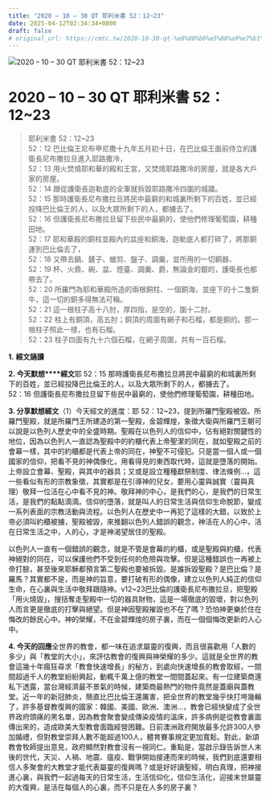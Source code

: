 ```yaml
---
title: "2020 – 10 – 30 QT 耶利米書 52：12~23"
date: 2025-04-12T02:34:34+0800
draft: false
# original_url: https://cmtc.tw/2020-10-30-qt-%e8%80%b6%e5%88%a9%e7%b1%b3%e6%9b%b8-52%ef%bc%9a1223
---
```


![2020 – 10 – 30 QT 耶利米書 52：12\~23](/images/qt.jpg   "2020 – 10 – 30 QT 耶利米書 52：12\~23")

# 2020 – 10 – 30 QT 耶利米書 52：12\~23

> 耶利米書 52：12\~23  
> 52：12 巴比倫王尼布甲尼撒十九年五月初十日，在巴比倫王面前侍立的護衛長尼布撒拉旦進入耶路撒冷，  
> 52：13 用火焚燒耶和華的殿和王宮，又焚燒耶路撒冷的房屋，就是各大戶家的房屋。  
> 52：14 跟從護衛長迦勒底的全軍就拆毀耶路撒冷四圍的城牆。  
> 52：15 那時護衛長尼布撒拉旦將民中最窮的和城裏所剩下的百姓，並已經投降巴比倫王的人，以及大眾所剩下的人，都擄去了。  
> 52：16 但護衛長尼布撒拉旦留下些民中最窮的，使他們修理葡萄園，耕種田地。  
> 52：17 耶和華殿的銅柱並殿內的盆座和銅海，迦勒底人都打碎了，將那銅運到巴比倫去了，  
> 52：18 又帶去鍋、鏟子、蠟剪、盤子、調羹，並所用的一切銅器、  
> 52：19 杯、火鼎、碗、盆、燈臺、調羹、爵，無論金的銀的，護衛長也都帶去了。  
> 52：20 所羅門為耶和華殿所造的兩根銅柱、一個銅海，並座下的十二隻銅牛，這一切的銅多得無法可稱。  
> 52：21 這一根柱子高十八肘，厚四指，是空的，圍十二肘。  
> 52：22 柱上有銅頂，高五肘；銅頂的周圍有網子和石榴，都是銅的。那一根柱子照此一樣，也有石榴。  
> 52：23 柱子四面有九十六個石榴，在網子周圍，共有一百石榴。

**1.** **經文誦讀**

**2. 今天默想****經文**耶 52：15 那時護衛長尼布撒拉旦將民中最窮的和城裏所剩下的百姓，並已經投降巴比倫王的人，以及大眾所剩下的人，都擄去了。  
52：16 但護衛長尼布撒拉旦留下些民中最窮的，使他們修理葡萄園，耕種田地。

**3. 分享默想經文**（1）今天經文的進度：耶 52：12\~23，提到所羅門聖殿被毀。所羅門聖殿，就是所羅門王所建造的第一聖殿，金碧輝煌，象徵大衛與所羅門王朝可以說是以色列人歷史中的全盛時期。聖殿在以色列人的信仰中，佔有絕對關鍵性的地位，因為以色列人一直認為聖殿中的約櫃代表上帝聖潔的同在，就如聖殿之前的會幕一樣，其中的約櫃都是代表上帝的同在，神聖不可侵犯。只是當一個人或一個國家的信仰，把看不見的神偶像化，用看得見的東西取代時，這就是墮落的開始。上帝設立會幕、聖殿，與其中的器具；又或是設立種種獻祭制度、律法條例…，這一些看似有形的宗教象徵，其實都是在引導神的兒女，要用心靈與誠實（靈與真理）敬拜一位活在心中看不見的神。敬拜神的中心，是我們的心，是我們的日常生活，是我們的點點滴滴。信仰的墮落，就是叫人的日常生活與信仰生命脫節，變成一系列表面的宗教活動與流程。以色列人在歷史中一再犯了這樣的大錯，以致於上帝必須叫約櫃被擄，聖殿被毀，來推翻以色列人錯誤的觀念，神活在人的心中，活在日常生活之中，人的心，才是神渴望居住的聖殿。

以色列人一直有一個錯誤的觀念，就是不管是會幕的約櫃，或是聖殿與約櫃，代表神絕對的同在，可以保護他們不受到任何的危險與攻擊。但是這種錯誤也一再被上帝打臉，甚至後來耶穌都預言第二聖殿也要被拆毀。是誰拆毀聖殿？是巴比倫？是羅馬？其實都不是，而是神的旨意，要打破有形的偶像，建立以色列人純正的信仰生命，在心裏與生活中敬拜跟隨神。v12\~23巴比倫的護衛長尼布撒拉旦，把聖殿「用火燒毀」，搜括奪走聖殿中一切的器具財物，這是一場徹底的毀壞，對以色列人而言更是徹底的打擊與絕望。但是神因聖殿摧毀也不在了嗎？恐怕神更樂於住在悔改的餘民心中。神的榮耀，不在金碧輝煌的房子裏，而在一個個悔改更新的人心中。

**4. 今天的回應**全世界的教會，都一味在追求屬靈的復興，而且很喜歡用「人數的多少」與「教堂的大小」，來評估教會的復興與神榮耀的多少。這就是全世界的教會這幾十年瘋狂尋求「教會快速增長」的秘方，到處向快速增長的教會取經，一間間超過千人的教堂紛紛興起，動輒千萬上億的教堂一間間蓋起來。有一位建築商還私下透露，當台灣經濟最不景氣的時候，建築商最熱門的物件竟然是蓋廟與蓋教堂。近一年的新冠肺炎，簡直比巴比倫王還厲害，把全世界的教堂幾乎快打垮幾輪了，許多基督教復興的國家：韓國、美國、歐洲、澳洲…，教會已經快變成了全世界政府頭痛的黑名單，因為教會聚會變成傳染疫情的溫床，許多病例是從教會裏面傳出來的，造成歐美大型教會面臨經營困難。日前澳洲政府開放最多允許300人參加婚禮，但對教堂崇拜人數不能超過100人，體育賽事規定更加寬鬆。對此，新頌教會牧師提出意見，政府顯然對教會沒有一視同仁。重點是，當啟示錄告訴世人末後的世代，天災、人禍、地震、瘟疫、戰爭開始接連而來的時候，我們到底還要相信人多聚會的大教堂才能代表屬靈的復興嗎？或是好好讀聖經，明白真理，把神接進心裏，與我們一起過每天的日常生活，生活信仰化，信仰生活化，迎接末世屬靈的大復興，是活在每個人的心裏，而不只是在人多的房子裏？